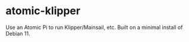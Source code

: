 # atomic-klipper
Use an Atomic Pi to run Klipper/Mainsail, etc.  Built on a minimal install of Debian 11.
